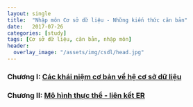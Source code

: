 ```yaml
---
layout: single
title:  "Nhập môn Cơ sở dữ liệu - Những kiến thức căn bản"
date:   2017-07-26
categories: [study]
tags: [Cơ sở dữ liệu, căn bản, nhập môn]
header:
  overlay_image: "/assets/img/csdl/head.jpg"
---
```


### Chương I: [Các khái niệm cơ bản về hệ cơ sở dữ liệu](https://khanhsaker97.github.io/projects/co-so-du-lieu/2017-07-26-khai-quat-ve-cac-he-co-so-du-lieu)

### Chương II: [Mô hình thực thể - liên kết ER](https://khanhsaker97.github.io/projects/co-so-du-lieu/2017-07-27-mo-hinh-thuc-the-lien-ket)

